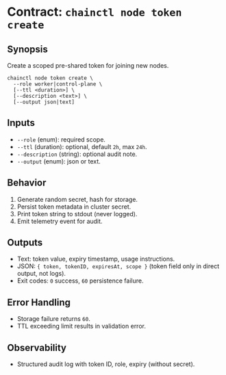 # Contract: `chainctl node token create`

## Synopsis
Create a scoped pre-shared token for joining new nodes.

```
chainctl node token create \
  --role worker|control-plane \
  [--ttl <duration>] \
  [--description <text>] \
  [--output json|text]
```

## Inputs
- `--role` (enum): required scope.
- `--ttl` (duration): optional, default `2h`, max `24h`.
- `--description` (string): optional audit note.
- `--output` (enum): json or text.

## Behavior
1. Generate random secret, hash for storage.
2. Persist token metadata in cluster secret.
3. Print token string to stdout (never logged).
4. Emit telemetry event for audit.

## Outputs
- Text: token value, expiry timestamp, usage instructions.
- JSON: `{ token, tokenID, expiresAt, scope }` (token field only in direct output, not logs).
- Exit codes: `0` success, `60` persistence failure.

## Error Handling
- Storage failure returns `60`.
- TTL exceeding limit results in validation error.

## Observability
- Structured audit log with token ID, role, expiry (without secret).

